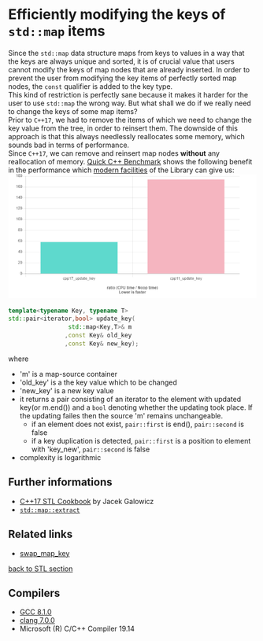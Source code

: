 # Efficiently modifying the keys of `std::map` items
Since the `std::map` data structure maps from keys to values in a way that the keys are always unique and sorted,
it is of crucial value that users cannot modify the keys of map nodes that are already inserted.
In order to prevent the user from modifying the key items of perfectly sorted map nodes, the `const` qualifier is added to the key type.  
This kind of restriction is perfectly sane because it makes it harder for the user to use `std::map` the wrong way.
But what shall we do if we really need to change the keys of some map items?  
Prior to `C++17`, we had to remove the items of which we need to change the key value from the tree, in order to reinsert them.
The downside of this approach is that this always needlessly reallocates some memory, which sounds bad in terms of performance.  
Since `C++17`, we can remove and reinsert map nodes __without__ any reallocation of memory.
[Quick C++ Benchmark](http://quick-bench.com/BPG02nX9ZuvENMWye0pevx9gKlQ) shows the following benefit in the performance which [modern facilities](https://en.cppreference.com/w/cpp/container/map/extract) of the Library can give us: 
![result](./performance.png)

```cpp
template<typename Key, typename T>
std::pair<iterator,bool> update_key(
                 std::map<Key,T>& m 
                ,const Key& old_key
                ,const Key& new_key);
```

where
* 'm' is a map-source container
* 'old_key' is a the key value which to be changed
* 'new_key' is a new key value
* it returns a pair consisting of an iterator to the element with updated key(or m.end()) and a `bool` denoting whether the updating took place. If the updating failes then the source 'm' remains unchangeable.
    - if an element does not exist, `pair::first` is end(), `pair::second` is false
    - if a key duplication is detected, `pair::first` is a position to element with 'key_new', `pair::second` is false
* complexity is logarithmic

## Further informations
* [C++17 STL Cookbook](https://books.google.com.ua/books?id=-nc5DwAAQBAJ&pg=PA63&lpg=PA63&dq=Efficiently+modifying+the+keys+of+%60std::map%60+items+%D0%A1%2B%2B&source=bl&ots=hQCR5jWEWv&sig=ACfU3U2tyvpxJTVTQvbaWUnBWW6PmTQOjA&hl=en&sa=X&ved=2ahUKEwjq9fe_jazgAhXzCTQIHekiDjsQ6AEwAXoECAMQAQ#v=onepage&q&f=false) by Jacek Galowicz
* [`std::map::extract`](https://en.cppreference.com/w/cpp/container/map/extract)

## Related links
* [swap_map_key](../swap_map_key) 

[back to STL section](../)

## Compilers
* [GCC 8.1.0](https://wandbox.org/)
* [clang 7.0.0](https://wandbox.org/)
* Microsoft (R) C/C++ Compiler 19.14 
